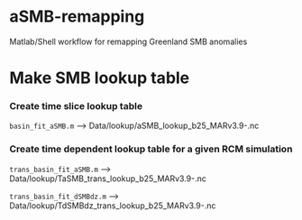 # aSMB-remapping
Matlab/Shell workflow for remapping Greenland SMB anomalies

# Make SMB lookup table

### Create time slice lookup table 

`basin_fit_aSMB.m`
--> Data/lookup/aSMB_lookup_b25_MARv3.9-<scenario>.nc

### Create time dependent lookup table for a given RCM simulation

`trans_basin_fit_aSMB.m`
--> Data/lookup/TaSMB_trans_lookup_b25_MARv3.9-<scenario>.nc

`trans_basin_fit_dSMBdz.m`
--> Data/lookup/TdSMBdz_trans_lookup_b25_MARv3.9-<scenario>.nc

